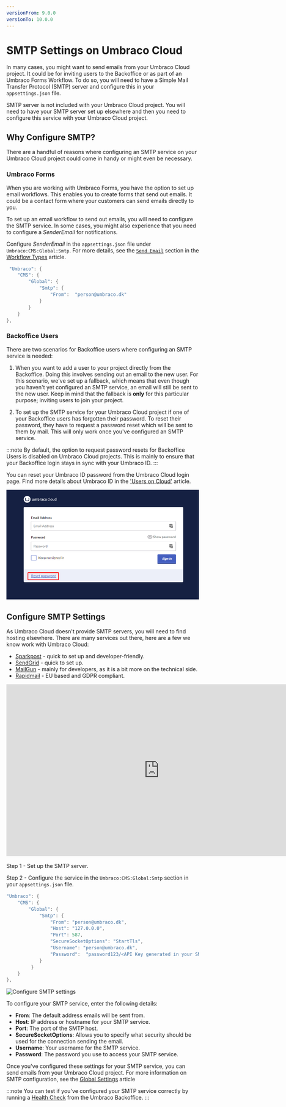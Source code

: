 ```yaml
---
versionFrom: 9.0.0
versionTo: 10.0.0
---
```


# SMTP Settings on Umbraco Cloud

In many cases, you might want to send emails from your Umbraco Cloud project. It could be for inviting users to the Backoffice or as part of an Umbraco Forms Workflow. To do so, you will need to have a Simple Mail Transfer Protocol (SMTP) server and configure this in your `appsettings.json` file.

SMTP server is not included with your Umbraco Cloud project. You will need to have your SMTP server set up elsewhere and then you need to configure this service with your Umbraco Cloud project.

## Why Configure SMTP?

There are a handful of reasons where configuring an SMTP service on your Umbraco Cloud project could come in handy or might even be necessary.

### Umbraco Forms

When you are working with Umbraco Forms, you have the option to set up email workflows. This enables you to create forms that send out emails. It could be a contact form where your customers can send emails directly to you.

To set up an email workflow to send out emails, you will need to configure the SMTP service. In some cases, you might also experience that you need to configure a *SenderEmail* for notifications.

Configure *SenderEmail* in the `appsettings.json` file under `Umbraco:CMS:Global:Smtp`. For more details, see the [`Send Email`](../../../Add-ons/UmbracoForms/Editor/Attaching-Workflows/Workflow-Types/index.md#send-email) section in the [Workflow Types](../../../Add-ons/UmbracoForms/Editor/Attaching-Workflows/Workflow-Types/index.md#) article.

```csharp
 "Umbraco": {
    "CMS": {
        "Global": {
            "Smtp": {
                "From":  "person@umbraco.dk"
            }
        }
    }
},
```

### Backoffice Users

There are two scenarios for Backoffice users where configuring an SMTP service is needed:

1. When you want to add a user to your project directly from the Backoffice. Doing this involves sending out an email to the new user. For this scenario, we've set up a fallback, which means that even though you haven't yet configured an SMTP service, an email will still be sent to the new user. Keep in mind that the fallback is **only** for this particular purpose; inviting users to join your project.

2. To set up the SMTP service for your Umbraco Cloud project if one of your Backoffice users has forgotten their password. To reset their password, they have to request a password reset which will be sent to them by mail. This will only work once you've configured an SMTP service.

:::note
By default, the option to request password resets for Backoffice Users is disabled on Umbraco Cloud projects. This is mainly to ensure that your Backoffice login stays in sync with your Umbraco ID.
:::

You can reset your Umbraco ID password from the Umbraco Cloud login page. Find more details about Umbraco ID in the ['Users on Cloud'](../Users-On-Cloud) article.

![reset password](images/Reset_password.png)

## Configure SMTP Settings

As Umbraco Cloud doesn't provide SMTP servers, you will need to find hosting elsewhere. There are many services out there, here are a few we know work with Umbraco Cloud:

* [Sparkpost](https://www.sparkpost.com/) - quick to set up and developer-friendly.
* [SendGrid](https://sendgrid.com/) - quick to set up.
* [MailGun](https://www.mailgun.com/) - mainly for developers, as it is a bit more on the technical side.
* [Rapidmail](https://www.rapidmail.com/) - EU based and GDPR compliant.

<iframe width="800" height="450" title="Configuring SMTP Settings on Umbraco Cloud" src="https://www.youtube.com/embed/CFYuF7eNTF4?rel=0" frameborder="0" allow="autoplay; encrypted-media" allowfullscreen></iframe>

Step 1 - Set up the SMTP server.

Step 2 - Configure the service in the `Umbraco:CMS:Global:Smtp` section in your `appsettings.json` file.

```csharp
"Umbraco": {
    "CMS": {
        "Global": {
            "Smtp": {
                "From": "person@umbraco.dk",
                "Host": "127.0.0.0",
                "Port": 587,
                "SecureSocketOptions": "StartTls",
                "Username": "person@umbraco.dk",
                "Password":  "password123/<API Key generated in your SMTP server account>"      
            }
         }
    }
},
```

![Configure SMTP settings](images/configure-SMTP-settings.gif)

To configure your SMTP service, enter the following details:

* **From**: The default address emails will be sent from.
* **Host**: IP address or hostname for your SMTP service.
* **Port**: The port of the SMTP host.
* **SecureSocketOptions**: Allows you to specify what security should be used for the connection sending the email.
* **Username**: Your username for the SMTP service.
* **Password**: The password you use to access your SMTP service.

Once you've configured these settings for your SMTP service, you can send emails from your Umbraco Cloud project. For more information on SMTP configuration, see the [Global Settings](../../../Reference/Configuration/GlobalSettings/index.md) article

:::note
You can test if you've configured your SMTP service correctly by running a [Health Check](https://our.umbraco.com/Documentation/Extending/Healthcheck/) from the Umbraco Backoffice.
:::
